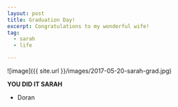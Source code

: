 ```yaml
---
layout: post
title: Graduation Day!
excerpt: Congratulations to my wonderful wife!
tag:
  - sarah
  - life

---
```


![image]({{ site.url }}/images/2017-05-20-sarah-grad.jpg)

**YOU DID IT SARAH**

- Doran

